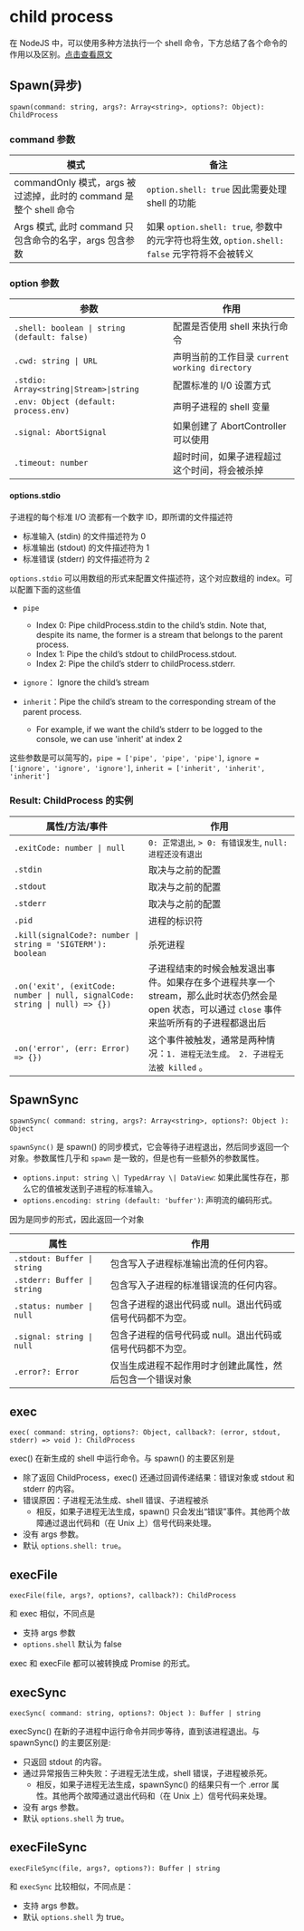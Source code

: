 # child process

在 NodeJS 中，可以使用多种方法执行一个 shell 命令，下方总结了各个命令的作用以及区别。[点击查看原文](https://2ality.com/2022/07/nodejs-child-process.html)

## Spawn(异步)

`spawn(command: string, args?: Array<string>, options?: Object): ChildProcess`

### command 参数

| 模式                                                              | 备注                                                                                        |
| ----------------------------------------------------------------- | ------------------------------------------------------------------------------------------- |
| commandOnly 模式，args 被过滤掉，此时的 command 是整个 shell 命令 | `option.shell: true` 因此需要处理 shell 的功能                                              |
| Args 模式, 此时 command 只包含命令的名字，args 包含参数           | 如果 `option.shell: true`, 参数中的元字符也将生效, `option.shell: false` 元字符将不会被转义 |

### option 参数

| 参数                                         | 作用                                           |
| -------------------------------------------- | ---------------------------------------------- |
| `.shell: boolean \| string (default: false)` | 配置是否使用 shell 来执行命令                  |
| `.cwd: string \| URL`                        | 声明当前的工作目录 `current working directory` |
| `.stdio: Array<string\|Stream>\|string`      | 配置标准的 I/0 设置方式                        |
| `.env: Object (default: process.env)`        | 声明子进程的 shell 变量                        |
| `.signal: AbortSignal`                       | 如果创建了 AbortController 可以使用            |
| `.timeout: number`                           | 超时时间，如果子进程超过这个时间，将会被杀掉   |

#### options.stdio

子进程的每个标准 I/O 流都有一个数字 ID，即所谓的文件描述符

- 标准输入 (stdin) 的文件描述符为 0
- 标准输出 (stdout) 的文件描述符为 1
- 标准错误 (stderr) 的文件描述符为 2

`options.stdio` 可以用数组的形式来配置文件描述符，这个对应数组的 index。可以配置下面的这些值

- `pipe`

  - Index 0: Pipe childProcess.stdin to the child’s stdin. Note that, despite its name, the former is a stream that belongs to the parent process.
  - Index 1: Pipe the child’s stdout to childProcess.stdout.
  - Index 2: Pipe the child’s stderr to childProcess.stderr.

- `ignore`： Ignore the child’s stream
- `inherit`：Pipe the child’s stream to the corresponding stream of the parent process.
  - For example, if we want the child’s stderr to be logged to the console, we can use 'inherit' at index 2

这些参数是可以简写的，`pipe = ['pipe', 'pipe', 'pipe']`, `ignore = ['ignore', 'ignore', 'ignore']`, `inherit = ['inherit', 'inherit', 'inherit']`

### Result: ChildProcess 的实例

| 属性/方法/事件                                                              | 作用                                                                                                                                             |
| --------------------------------------------------------------------------- | ------------------------------------------------------------------------------------------------------------------------------------------------ |
| `.exitCode: number \| null`                                                 | `0: 正常退出`, `> 0: 有错误发生`, `null: 进程还没有退出`                                                                                         |
| `.stdin`                                                                    | 取决与之前的配置                                                                                                                                 |
| `.stdout`                                                                   | 取决与之前的配置                                                                                                                                 |
| `.stderr`                                                                   | 取决与之前的配置                                                                                                                                 |
| `.pid`                                                                      | 进程的标识符                                                                                                                                     |
| `.kill(signalCode?: number \| string = 'SIGTERM'): boolean`                 | 杀死进程                                                                                                                                         |
| `.on('exit', (exitCode: number \| null, signalCode: string \| null) => {})` | 子进程结束的时候会触发退出事件。如果存在多个进程共享一个 stream，那么此时状态仍然会是 open 状态，可以通过 `close` 事件来监听所有的子进程都退出后 |
| `.on('error', (err: Error) => {})`                                          | 这个事件被触发，通常是两种情况：`1. 进程无法生成。 2. 子进程无法被 killed` 。                                                                    |

## SpawnSync

`spawnSync( command: string, args?: Array<string>, options?: Object ): Object`

`spawnSync()` 是 spawn() 的同步模式，它会等待子进程退出，然后同步返回一个对象。参数属性几乎和 `spawn` 是一致的，但是也有一些额外的参数属性。

- `options.input: string \| TypedArray \| DataView`: 如果此属性存在，那么它的值被发送到子进程的标准输入。
- `options.encoding: string (default: 'buffer')`: 声明流的编码形式。

因为是同步的形式，因此返回一个对象

| 属性                        | 作用                                                      |
| --------------------------- | --------------------------------------------------------- |
| `.stdout: Buffer \| string` | 包含写入子进程标准输出流的任何内容。                      |
| `.stderr: Buffer \| string` | 包含写入子进程的标准错误流的任何内容。                    |
| `.status: number \| null`   | 包含子进程的退出代码或 null。退出代码或信号代码都不为空。 |
| `.signal: string \| null`   | 包含子进程的信号代码或 null。退出代码或信号代码都不为空。 |
| `.error?: Error`            | 仅当生成进程不起作用时才创建此属性，然后包含一个错误对象  |

## exec

`exec( command: string, options?: Object, callback?: (error, stdout, stderr) => void ): ChildProcess`

exec() 在新生成的 shell 中运行命令。与 spawn() 的主要区别是

- 除了返回 ChildProcess，exec() 还通过回调传递结果：错误对象或 stdout 和 stderr 的内容。
- 错误原因：子进程无法生成、shell 错误、子进程被杀
  - 相反，如果子进程无法生成，spawn() 只会发出“错误”事件。其他两个故障通过退出代码和（在 Unix 上）信号代码来处理。
- 没有 args 参数。
- 默认 `options.shell: true`。

## execFile

`execFile(file, args?, options?, callback?): ChildProcess`

和 exec 相似，不同点是

- 支持 args 参数
- `options.shell` 默认为 false

exec 和 execFile 都可以被转换成 Promise 的形式。

## execSync

`execSync( command: string, options?: Object ): Buffer | string`

execSync() 在新的子进程中运行命令并同步等待，直到该进程退出。与 spawnSync() 的主要区别是:

- 只返回 stdout 的内容。
- 通过异常报告三种失败：子进程无法生成，shell 错误，子进程被杀死。
  - 相反，如果子进程无法生成，spawnSync() 的结果只有一个 .error 属性。其他两个故障通过退出代码和（在 Unix 上）信号代码来处理。
- 没有 args 参数。
- 默认 `options.shell` 为 true。

## execFileSync

`execFileSync(file, args?, options?): Buffer | string`

和 `execSync` 比较相似，不同点是：

- 支持 args 参数。
- 默认 `options.shell` 为 true。
